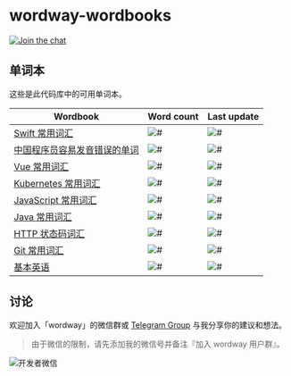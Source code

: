 # wordway-wordbooks

[![Join the chat][telegram-image]][telegram-url]

[telegram-image]:https://img.shields.io/badge/chat-on%20telegram-blue.svg
[telegram-url]: https://t.me/wordway

## 单词本

这些是此代码库中的可用单词本。

<!--WORDWAY-CLI-GENERATE-->

| Wordbook | Word count | Last update |
| -------- | ---------- | ----------- |
| [Swift 常用词汇](https://github.com/wordway/wordway-wordbooks/tree/master/wordbook-swift) | ![#](https://img.shields.io/badge/word%20count-69-blue.svg) | ![#](https://img.shields.io/date/1572270767?label=last%20update) |
| [中国程序员容易发音错误的单词](https://github.com/wordway/wordway-wordbooks/tree/master/wordbook-chinese-programmer-wrong-pronunciation) | ![#](https://img.shields.io/badge/word%20count-73-blue.svg) | ![#](https://img.shields.io/date/1572260695?label=last%20update) |
| [Vue 常用词汇](https://github.com/wordway/wordway-wordbooks/tree/master/wordbook-vue) | ![#](https://img.shields.io/badge/word%20count-22-blue.svg) | ![#](https://img.shields.io/date/1572091709?label=last%20update) |
| [Kubernetes 常用词汇](https://github.com/wordway/wordway-wordbooks/tree/master/wordbook-kubernetes) | ![#](https://img.shields.io/badge/word%20count-66-blue.svg) | ![#](https://img.shields.io/date/1571079703?label=last%20update) |
| [JavaScript 常用词汇](https://github.com/wordway/wordway-wordbooks/tree/master/wordbook-javascript) | ![#](https://img.shields.io/badge/word%20count-63-blue.svg) | ![#](https://img.shields.io/date/1571088716?label=last%20update) |
| [Java 常用词汇](https://github.com/wordway/wordway-wordbooks/tree/master/wordbook-java) | ![#](https://img.shields.io/badge/word%20count-52-blue.svg) | ![#](https://img.shields.io/date/1570575272?label=last%20update) |
| [HTTP 状态码词汇](https://github.com/wordway/wordway-wordbooks/tree/master/wordbook-httpstatuscodes) | ![#](https://img.shields.io/badge/word%20count-112-blue.svg) | ![#](https://img.shields.io/date/1570575235?label=last%20update) |
| [Git 常用词汇](https://github.com/wordway/wordway-wordbooks/tree/master/wordbook-gitscm) | ![#](https://img.shields.io/badge/word%20count-32-blue.svg) | ![#](https://img.shields.io/date/1571216123?label=last%20update) |
| [基本英语](https://github.com/wordway/wordway-wordbooks/tree/master/wordbook-basic-english) | ![#](https://img.shields.io/badge/word%20count-850-blue.svg) | ![#](https://img.shields.io/date/1570575124?label=last%20update) |

<!--WORDWAY-CLI-GENERATE-->

## 讨论

欢迎加入「wordway」的微信群或 [Telegram Group](https://t.me/wordway) 与我分享你的建议和想法。

> 由于微信的限制，请先添加我的微信号并备注『加入 wordway 用户群』。

![开发者微信](https://wordway-storage.thecode.me/screenshots/wechat_qrcode.png?imageView2/2/w/280/format/png)

